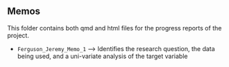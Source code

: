 ## Memos

This folder contains both qmd and html files for the progress reports of the project.

-   `Ferguson_Jeremy_Memo_1` --\> Identifies the research question, the data being used, and a uni-variate analysis of the target variable
